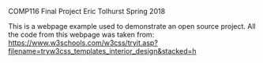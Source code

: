 COMP116 Final Project
Eric Tolhurst
Spring 2018

This is a webpage example used to demonstrate an open source 
project. All the code from this webpage was taken from:
https://www.w3schools.com/w3css/tryit.asp?filename=tryw3css_templates_interior_design&stacked=h 